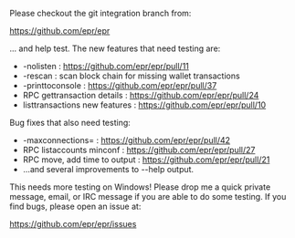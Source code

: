 Please checkout the git integration branch from:

https://github.com/epr/epr

... and help test.  The new features that need testing are:

* -nolisten : https://github.com/epr/epr/pull/11
* -rescan : scan block chain for missing wallet transactions
* -printtoconsole : https://github.com/epr/epr/pull/37
* RPC gettransaction details : https://github.com/epr/epr/pull/24
* listtransactions new features : https://github.com/epr/epr/pull/10

Bug fixes that also need testing:

* -maxconnections= : https://github.com/epr/epr/pull/42
* RPC listaccounts minconf : https://github.com/epr/epr/pull/27
* RPC move, add time to output : https://github.com/epr/epr/pull/21
* ...and several improvements to --help output.

This needs more testing on Windows!  Please drop me a quick private message, email, or IRC message if you are able to do some testing.  If you find bugs, please open an issue at:

https://github.com/epr/epr/issues
